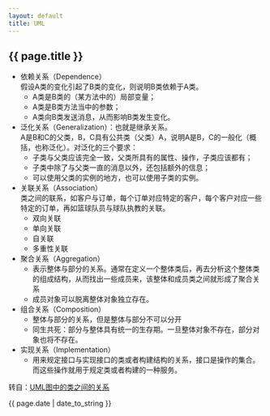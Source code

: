 ```yaml
---
layout: default
title: UML
---
```


## {{ page.title }}  
- 依赖关系（Dependence）  
	假设A类的变化引起了B类的变化，则说明B类依赖于A类。  
	- A类是B类的（某方法中的）局部变量；
	- A类是B类方法当中的参数；
	- A类向B类发送消息，从而影响B类发生变化。  
- 泛化关系（Generalization）：也就是继承关系。  
	A是B和C的父类，B，C具有公共类（父类）A，说明A是B，C的一般化（概括，也称泛化）。对泛化的三个要求：  
	- 子类与父类应该完全一致，父类所具有的属性、操作，子类应该都有；
	- 子类中除了与父类一直的消息以外，还包括额外的信息；
	- 可以使用父类的实例的地方，也可以使用子类的实例。  
- 关联关系（Association）  
	类之间的联系，如客户与订单，每个订单对应特定的客户，每个客户对应一些特定的订单，再如篮球队员与球队执教的关联。  
	- 双向关联
	- 单向关联
	- 自关联
	- 多重性关联  
- 聚合关系（Aggregation）  
	- 表示整体与部分的关系。通常在定义一个整体类后，再去分析这个整体类的组成结构，从而找出一些成员来，该整体和成员类之间就形成了聚合关系
	- 成员对象可以脱离整体对象独立存在。  
- 组合关系（Composition）  
	- 整体与部分的关系，但是整体与部分不可以分开
	- 同生共死：部分与整体具有统一的生存期。一旦整体对象不存在，部分对象也将不存在。  
- 实现关系（Implementation）  
	- 用来规定接口与实现接口的类或者构建结构的关系，接口是操作的集合。而这些操作就用于规定类或者构建的一种服务。



转自：[UML图中的类之间的关系](http://blog.csdn.net/hguisu/article/details/7609483)




{{ page.date | date_to_string }}